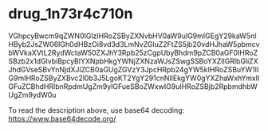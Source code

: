 # drug_1n73r4c710n

VGhpcyBwcm9qZWN0IGlzIHRoZSByZXNvbHV0aW9uIG9mIGEgY29kaW5nIHByb2JsZW06IGh0dHBzOi8vd3d3LmNvZGluZ2FtZS5jb20vdHJhaW5pbmcvbWVkaXVtL2RydWctaW50ZXJhY3Rpb25zCgpUbyBhdm9pZCB0aGF0IHRoZSBzb2x1dGlvbiBpcyBlYXNpbHkgYWNjZXNzaWJsZSwgSSBoYXZlIGRlbGliZXJhdGVseSBvYnNjdXJlZCB0aGUgZGVzY3JpcHRpb24gYW5kIHRoZSBuYW1lIG9mIHRoZSByZXBvc2l0b3J5LgoKT2YgY291cnNlIEkgYW0gYXZhaWxhYmxlIGFuZCBhdHRlbnRpdmUgZm9yIGFueSBoZWxwIG9uIHRoZSBjb2RpbmdhbWUgZm9ydW0u

To read the description above, use base64 decoding: https://www.base64decode.org/
